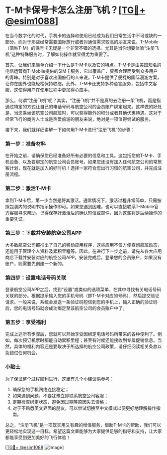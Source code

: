 # T-M卡保号卡怎么注册飞机？[[TG💪+ @esim1088](https://t.me/s/esim1088)]

在当今数字化的时代，手机卡的选择和使用已经成为我们日常生活中不可或缺的一部分。而对于那些经常需要国际旅行或者对通信需求较高的朋友来说，T-Mobile（简称T-M）的保号卡无疑是一个非常不错的选择。尤其是当你想要体验“注册飞机”这种特殊服务时，了解如何操作就显得尤为重要了。

首先，让我们来简单介绍一下什么是T-M卡以及它的特点。T-M卡是由美国知名的电信运营商T-Mobile提供的SIM卡服务，它以覆盖广、资费合理而受到众多用户的青睐。特别是对于喜欢出国旅行的人来说，T-M卡提供了便捷的国际漫游方案，让你在国外也能轻松保持联络。此外，T-M卡还支持多种语言服务，包括中文客服，这使得用户在使用过程中更加得心应手。

那么，何谓“注册飞机”呢？其实，“注册飞机”并不是真的去注册一架飞机，而是指通过特定的方式让自己的电话号码与航空公司的会员账户绑定起来。这样做的好处是，当您乘坐该航空公司航班时，可以获得额外的积分或者其他优惠待遇。这对于经常飞行的商务人士或是热爱旅游的朋友来说，绝对是一项值得尝试的服务。

接下来，我们就详细讲解一下如何用T-M卡进行“注册飞机”的步骤：

### 第一步：准备材料

在开始之前，请确保您已经准备好所有必要的信息和工具。这包括您的T-M卡、手机设备、以及要绑定的航空公司会员账号。如果您还没有加入任何航空公司的常旅客计划，现在就是加入的好时机！选择一家符合您出行习惯的航空公司，并完成注册流程。

### 第二步：激活T-M卡

拿到T-M卡后，第一步当然是将其激活。通常情况下，激活过程非常简单，只需按照包装内的说明书指示操作即可。如果您遇到困难，也可以直接联系T-Mobile官方客服寻求帮助。记得保存好激活后的确认短信或邮件，因为这些将是后续操作的重要凭证。

### 第三步：下载并安装航空公司APP

大多数航空公司都推出了自己的移动应用程序，这些应用不仅方便查询航班动态，还能用于管理个人资料及累积里程等。因此，在进行下一步之前，请先从各大应用商店下载并安装对应的航空公司APP。安装完成后，登录您的会员账户，如果没有账户，则需要先创建一个新的。

### 第四步：设置电话号码关联

登录航空公司APP之后，找到“设置”或类似的选项菜单，在其中寻找有关电话号码关联的部分。根据提示输入您的手机号码（即T-M卡对应的号码），然后提交验证请求。一般来说，系统会发送一条验证码短信到您的手机上，输入正确的验证码后，您的电话号码就会成功绑定至该航空公司的会员账户中了。

### 第五步：享受福利

完成上述所有步骤后，您就可以开始享受因绑定电话号码所带来的各种便利了。例如，每次预订机票时都能自动累积里程；甚至有时候还能接收到专属促销信息。当然，具体的福利内容还是要取决于所选择的航空公司政策，请仔细阅读相关条款以免错过任何机会。

### 小贴士

为了保证整个过程顺利进行，这里有几个小建议供参考：
1. 确保您的手机网络连接稳定；
2. 如果遇到问题，不要犹豫立即联系航空公司客服；
3. 定期检查绑定状态，避免因过期等原因失去资格；
4. 对于不熟悉英文界面的朋友，可以尝试切换至中文模式以便更好地理解操作指南。

总之，“注册飞机”是一项既实用又有趣的增值服务，借助T-M卡的帮助，我们可以更轻松地实现这一目标。希望这篇文章能够为大家提供足够的指导和支持，让大家都能享受到更加美好的飞行体验！

[[TG💪+ @esim1088](https://t.me/s/esim1088) ![Image](https://i.postimg.cc/4NQfJmqS/Snipaste-2025-05-13-00-14-12.png)]
